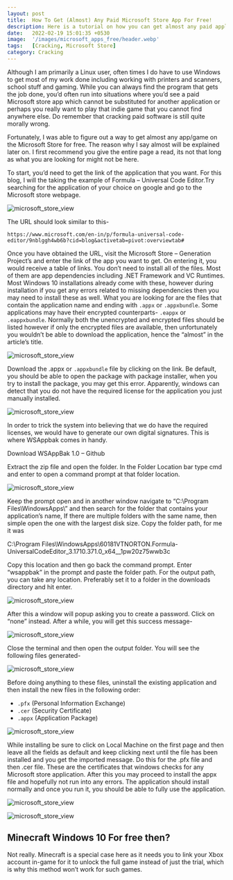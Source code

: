```yaml
---
layout: post
title:  How To Get (Almost) Any Paid Microsoft Store App For Free!
description: Here is a tutorial on how you can get almost any paid application on the microsoft store absolutely for free...
date:   2022-02-19 15:01:35 +0530
image:  '/images/microsoft_apps_free/header.webp'
tags:   [Cracking, Microsoft Store]
category: Cracking
---
```


Although I am primarily a Linux user, often times I do have to use Windows to get most of my work done including working with printers and scanners, school stuff and gaming. While you can always find the program that gets the job done, you’d often run into situations where you’d see a paid Microsoft store app which cannot be substituted for another application or perhaps you really want to play that indie game that you cannot find anywhere else. Do remember that cracking paid software is still quite morally wrong. 

Fortunately, I was able to figure out a way to get almost any app/game on the Microsoft Store for free. The reason why I say almost will be explained later on. I first recommend you give the entire page a read, its not that long as what you are looking for might not be here.

To start, you’d need to get the link of the application that you want. For this blog, I will the taking the example of Formula – Universal Code Editor.Try searching for the application of your choice on google and go to the Microsoft store webpage.

![microsoft_store_view]({{site.baseurl}}/images/microsoft_apps_free/1.webp)

The URL should look similar to this-

```https://www.microsoft.com/en-in/p/formula-universal-code-editor/9nblggh4wb6b?cid=blog&activetab=pivot:overviewtab#```

Once you have obtained the URL, visit the Microsoft Store – Generation Project’s and enter the link of the app you want to get. On entering it, you would receive a table of links. You don’t need to install all of the files. Most of them are app dependencies including .NET Framework and VC Runtimes. Most Windows 10 installations already come with these, however during installation if you get any errors related to missing dependencies then you may need to install these as well. What you are looking for are the files that contain the application name and ending with `.appx` or `.appxbundle`. Some applications may have their encrypted counterparts- `.eappx` or `.eappxbundle`. Normally both the unencrypted and encrypted files should be listed however if only the encrypted files are available, then unfortunately you wouldn’t be able to download the application, hence the “almost” in the article’s title.

![microsoft_store_view]({{site.baseurl}}/images/microsoft_apps_free/2.webp)

Download the .appx or `.appxbundle` file by clicking on the link. Be default, you should be able to open the package with package installer, when you try to install the package, you may get this error. Apparently, windows can detect that you do not have the required license for the application you just manually installed.

![microsoft_store_view]({{site.baseurl}}/images/microsoft_apps_free/3.webp)

In order to trick the system into believing that we do have the required licenses, we would have to generate our own digital signatures. This is where WSAppbak comes in handy.

Download WSAppBak 1.0 – Github

Extract the zip file and open the folder. In the Folder Location bar type cmd and enter to open a command prompt at that folder location.

![microsoft_store_view]({{site.baseurl}}/images/microsoft_apps_free/4.webp)

Keep the prompt open and in another window navigate to “C:\Program Files\WindowsApps\” and then search for the folder that contains your application’s name, If there are multiple folders with the same name, then simple open the one with the largest disk size. Copy the folder path, for me it was

C:\Program Files\WindowsApps\60181VTNORTON.Formula-UniversalCodeEditor_3.1710.371.0_x64__1pw20z75wwb3c

Copy this location and then go back the command prompt. Enter “wsappbak” in the prompt and paste the folder path. For the output path, you can take any location. Preferably set it to a folder in the downloads directory and hit enter.

![microsoft_store_view]({{site.baseurl}}/images/microsoft_apps_free/5.webp)

After this a window will popup asking you to create a password. Click on “none” instead. After a while, you will get this success message-

![microsoft_store_view]({{site.baseurl}}/images/microsoft_apps_free/6.webp)

Close the terminal and then open the output folder. You will see the following files generated-

![microsoft_store_view]({{site.baseurl}}/images/microsoft_apps_free/7.webp)

Before doing anything to these files, uninstall the existing application and then install the new files in the following order:

- `.pfx` (Personal Information Exchange)
- `.cer` (Security Certificate)
- `.appx` (Application Package)

![microsoft_store_view]({{site.baseurl}}/images/microsoft_apps_free/8.webp)

While installing be sure to click on Local Machine on the first page and then leave all the fields as default and keep clicking next until the file has been installed and you get the imported message. Do this for the .pfx file and then .cer file. These are the certificates that windows checks for any Microsoft store application. After this you may proceed to install the appx file and hopefully not run into any errors. The application should install normally and once you run it, you should be able to fully use the application.

![microsoft_store_view]({{site.baseurl}}/images/microsoft_apps_free/9.webp)

![microsoft_store_view]({{site.baseurl}}/images/microsoft_apps_free/10.webp)

## Minecraft Windows 10 For free then?
Not really. Minecraft is a special case here as it needs you to link your Xbox account in-game for it to unlock the full game instead of just the trial, which is why this method won’t work for such games.